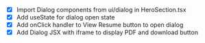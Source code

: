 - [x] Import Dialog components from ui/dialog in HeroSection.tsx
- [x] Add useState for dialog open state
- [x] Add onClick handler to View Resume button to open dialog
- [x] Add Dialog JSX with iframe to display PDF and download button

